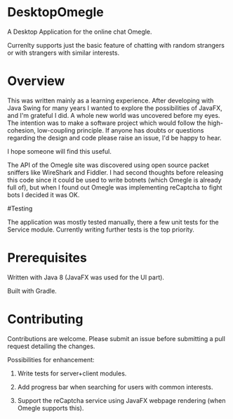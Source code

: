 # DesktopOmegle

A Desktop Application for the online chat Omegle. 

Currenlty supports just the basic feature of chatting with random strangers or with strangers with similar interests.

# Overview

This was written mainly as a learning experience. 
After developing with Java Swing for many years I wanted to explore the possibilities of JavaFX, and I'm grateful I did. A whole new world was uncovered before my eyes.
The intention was to make a software project which would follow the high-cohesion, low-coupling principle. If anyone has doubts or questions regarding the design and code please raise an issue, I'd be happy to hear.

I hope someone will find this useful.

The API of the Omegle site was discovered using open source packet sniffers like WireShark and Fiddler. I had second thoughts before releasing this code since it could be used to write botnets (which Omegle is already full of), but when I found out Omegle was implementing reCaptcha to fight bots I decided it was OK. 

#Testing

The application was mostly tested manually, there a few unit tests for the Service module. 
Currently writing further tests is the top priority. 

# Prerequisites

Written with Java 8 (JavaFX was used for the UI part). 

Built with Gradle.

# Contributing

Contributions are welcome. Please submit an issue before submitting a pull request detailing the changes. 

Possibilities for enhancement:

1) Write tests for server+client modules.

2) Add progress bar when searching for users with common interests.

3) Support the reCaptcha service using JavaFX webpage rendering (when Omegle supports this). 


